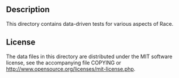 Description
------------

This directory contains data-driven tests for various aspects of Race.

License
--------

The data files in this directory are distributed under the MIT software
license, see the accompanying file COPYING or
http://www.opensource.org/licenses/mit-license.php.

